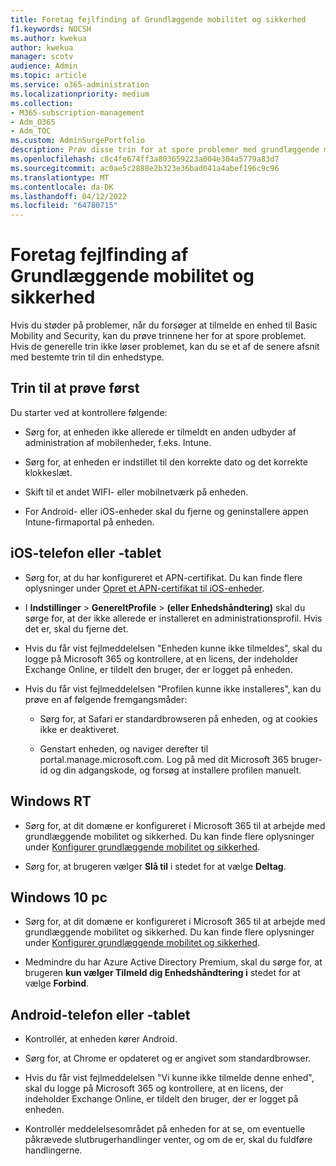 ```yaml
---
title: Foretag fejlfinding af Grundlæggende mobilitet og sikkerhed
f1.keywords: NOCSH
ms.author: kwekua
author: kwekua
manager: scotv
audience: Admin
ms.topic: article
ms.service: o365-administration
ms.localizationpriority: medium
ms.collection:
- M365-subscription-management
- Adm_O365
- Adm_TOC
ms.custom: AdminSurgePortfolio
description: Prøv disse trin for at spore problemer med grundlæggende mobilitet og sikkerhed
ms.openlocfilehash: c8c4fe674ff3a803659223a004e304a5779a83d7
ms.sourcegitcommit: ac0ae5c2888e2b323e36bad041a4abef196c9c96
ms.translationtype: MT
ms.contentlocale: da-DK
ms.lasthandoff: 04/12/2022
ms.locfileid: "64780715"
---
```

# <a name="troubleshoot-basic-mobility-and-security"></a>Foretag fejlfinding af Grundlæggende mobilitet og sikkerhed

Hvis du støder på problemer, når du forsøger at tilmelde en enhed til Basic Mobility and Security, kan du prøve trinnene her for at spore problemet. Hvis de generelle trin ikke løser problemet, kan du se et af de senere afsnit med bestemte trin til din enhedstype.

## <a name="steps-to-try-first"></a>Trin til at prøve først

Du starter ved at kontrollere følgende:

- Sørg for, at enheden ikke allerede er tilmeldt en anden udbyder af administration af mobilenheder, f.eks. Intune.

- Sørg for, at enheden er indstillet til den korrekte dato og det korrekte klokkeslæt.

- Skift til et andet WIFI- eller mobilnetværk på enheden.

- For Android- eller iOS-enheder skal du fjerne og geninstallere appen Intune-firmaportal på enheden. 

## <a name="ios-phone-or-tablet"></a>iOS-telefon eller -tablet

- Sørg for, at du har konfigureret et APN-certifikat. Du kan finde flere oplysninger under [Opret et APN-certifikat til iOS-enheder](create-an-apns-certificate-for-ios-devices.md).

- I **Indstillinger** >  **GenereltProfile** >  **(eller Enhedshåndtering)** skal du sørge for, at der ikke allerede er installeret en administrationsprofil. Hvis det er, skal du fjerne det.

- Hvis du får vist fejlmeddelelsen "Enheden kunne ikke tilmeldes", skal du logge på Microsoft 365 og kontrollere, at en licens, der indeholder Exchange Online, er tildelt den bruger, der er logget på enheden.

- Hvis du får vist fejlmeddelelsen "Profilen kunne ikke installeres", kan du prøve en af følgende fremgangsmåder:

    - Sørg for, at Safari er standardbrowseren på enheden, og at cookies ikke er deaktiveret.

    - Genstart enheden, og naviger derefter til portal.manage.microsoft.com. Log på med dit Microsoft 365 bruger-id og din adgangskode, og forsøg at installere profilen manuelt.

## <a name="windows-rt"></a>Windows RT

- Sørg for, at dit domæne er konfigureret i Microsoft 365 til at arbejde med grundlæggende mobilitet og sikkerhed. Du kan finde flere oplysninger under [Konfigurer grundlæggende mobilitet og sikkerhed](set-up.md).
    
- Sørg for, at brugeren vælger **Slå til** i stedet for at vælge **Deltag**.

## <a name="windows-10-pc"></a>Windows 10 pc

- Sørg for, at dit domæne er konfigureret i Microsoft 365 til at arbejde med grundlæggende mobilitet og sikkerhed. Du kan finde flere oplysninger under [Konfigurer grundlæggende mobilitet og sikkerhed](set-up.md).
    
- Medmindre du har Azure Active Directory Premium, skal du sørge for, at brugeren **kun vælger Tilmeld dig Enhedshåndtering i** stedet for at vælge **Forbind**.

## <a name="android-phone-or-tablet"></a>Android-telefon eller -tablet

- Kontrollér, at enheden kører Android.

- Sørg for, at Chrome er opdateret og er angivet som standardbrowser.

- Hvis du får vist fejlmeddelelsen "Vi kunne ikke tilmelde denne enhed", skal du logge på Microsoft 365 og kontrollere, at en licens, der indeholder Exchange Online, er tildelt den bruger, der er logget på enheden.

- Kontrollér meddelelsesområdet på enheden for at se, om eventuelle påkrævede slutbrugerhandlinger venter, og om de er, skal du fuldføre handlingerne.